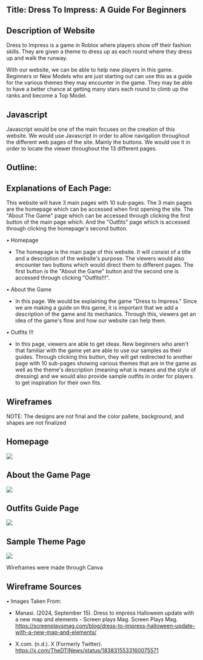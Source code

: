 ## Title: Dress To Impress: A Guide For Beginners



## Description of Website
  Dress to Impress is a game in Roblox where players show off their fashion skills. They are given a theme to dress up as each 
round where they dress up and walk the runway.
  
  With our website, we can be able to help new players in this game. Beginners or New Models who are just starting 
out can use this as a guide for the various themes they may encounter in the game. They may be able to have a better
chance at getting many stars each round to climb up the ranks and become a Top Model.

## Javascript
  Javascript would be one of the main focuses on the creation of this website. We would use Javascript 
in order to allow navigation throughout the different web pages of the site. Mainly the buttons. We would use it in order to locate the viewer
throughout the 13 different pages.


## Outline:

## Explanations of Each Page:

This website will have 3 main pages with 10 sub-pages. The 3 main pages are the homepage which can be accessed when
first opening the site. The "About The Game" page which can be accessed through clicking the first button of the main page which. 
And the "Outfits" page which is accessed through clicking the homepage's second button.

  • Homepage
  
  - The homepage is the main page of this website. It will consist of a title and a description of the website's purpose. The viewers
  would also encounter two buttons which would direct them to different pages. The first button is the "About the Game" button and the second one is
  accessed through clicking "Outfits!!!".
  
  • About the Game
  
  - In this page. We would be explaining the game "Dress to Impress." Since we are making a guide on this game, it is important that we add
  a description of the game and its mechanics. Through this, viewers get an idea of the game's flow and how our website can help them.
  
  • Outfits !!!
  
  - In this page, viewers are able to get ideas. New beginners who aren't that familiar with the game yet are able to use our samples as their guides.
  Through clicking this button, they will get redirected to another page with 10 sub-pages showing various themes that are in the game as well as the theme's
  description (meaning what is means and the style of dressing) and we would also provide sample outfits in order for players to get inspiration for their own fits.

## Wireframes

NOTE: The designs are not final and the color pallete, background, and shapes are not finalized

## Homepage
![](https://cdn.glitch.global/b4349f47-07e5-4477-8497-f439b583143b/76659e65-eeef-4212-827b-d4aaaf304d37.image.png?v=1733197679808)

## About the Game Page
![](https://cdn.glitch.global/b4349f47-07e5-4477-8497-f439b583143b/125fdc19-116c-47f8-a0fe-31cc3edc4eda.image.png?v=1733197417807)

## Outfits Guide Page
![](https://cdn.glitch.global/b4349f47-07e5-4477-8497-f439b583143b/342776f1-1d62-4408-85d4-54f9829bd954.image.png?v=1733197355152)

## Sample Theme Page
![](https://cdn.glitch.global/b4349f47-07e5-4477-8497-f439b583143b/c0215bcb-c842-44e5-9d06-5bf7ead4523c.image.png?v=1733197544869)

Wireframes were made through Canva

## Wireframe Sources
• Images Taken From:

- Manasi. (2024, September 15). Dress to impress Halloween update with a new map and elements - 
Screen plays Mag. Screen Plays Mag. https://screenplaysmag.com/blog/dress-to-impress-halloween-update-with-a-new-map-and-elements/

- X.com. (n.d.). X (Formerly Twitter). https://x.com/TheDTINews/status/1838315533160075571